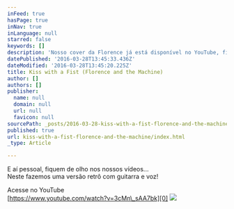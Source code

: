 ```yaml
---
inFeed: true
hasPage: true
inNav: true
inLanguage: null
starred: false
keywords: []
description: 'Nosso cover da Florence já está disponível no YouTube, fique ligado! ;)'
datePublished: '2016-03-28T13:45:33.436Z'
dateModified: '2016-03-28T13:45:20.225Z'
title: Kiss with a Fist (Florence and the Machine)
author: []
authors: []
publisher:
  name: null
  domain: null
  url: null
  favicon: null
sourcePath: _posts/2016-03-28-kiss-with-a-fist-florence-and-the-machine.md
published: true
url: kiss-with-a-fist-florence-and-the-machine/index.html
_type: Article

---
```

E aí pessoal, fiquem de olho nos nossos vídeos...  
Neste fazemos uma versão retrô com guitarra e voz!

Acesse no YouTube  
[https://www.youtube.com/watch?v=3cMn\_sAA7bk][0]
![](https://the-grid-user-content.s3-us-west-2.amazonaws.com/139e6fc6-44ae-4c1f-872c-9d44e42e1c72.jpg)

[0]: https://www.youtube.com/watch?v=3cMn_sAA7bk